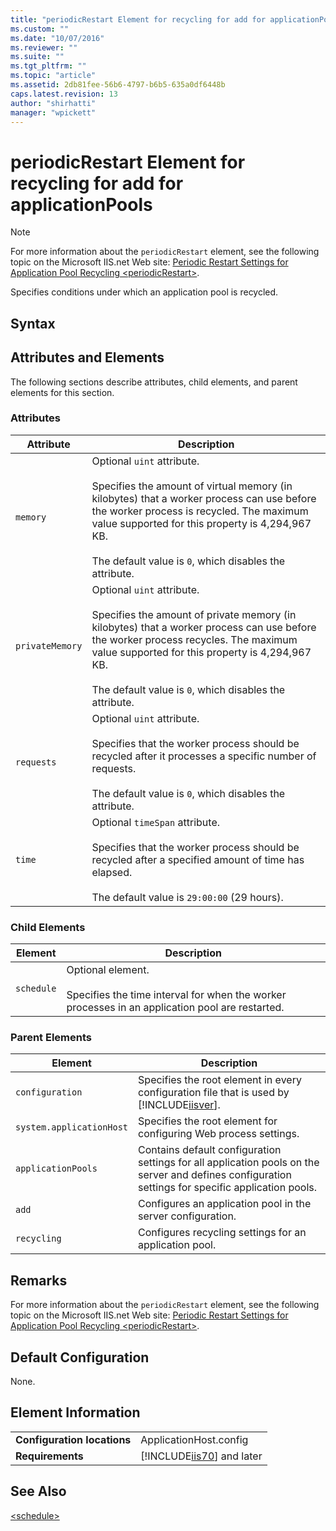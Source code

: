 ```yaml
---
title: "periodicRestart Element for recycling for add for applicationPools | Microsoft Docs"
ms.custom: ""
ms.date: "10/07/2016"
ms.reviewer: ""
ms.suite: ""
ms.tgt_pltfrm: ""
ms.topic: "article"
ms.assetid: 2db81fee-56b6-4797-b6b5-635a0df6448b
caps.latest.revision: 13
author: "shirhatti"
manager: "wpickett"
---
```

# periodicRestart Element for recycling for add for applicationPools
> [!NOTE]
>  For more information about the `periodicRestart` element, see the following topic on the Microsoft IIS.net Web site: [Periodic Restart Settings for Application Pool Recycling \<periodicRestart>](http://www.iis.net/ConfigReference/system.applicationHost/applicationPools/add/recycling/periodicRestart).  
  
 Specifies conditions under which an application pool is recycled.  
  
## Syntax  
  
## Attributes and Elements  
 The following sections describe attributes, child elements, and parent elements for this section.  
  
### Attributes  
  
|Attribute|Description|  
|---------------|-----------------|  
|`memory`|Optional `uint` attribute.<br /><br /> Specifies the amount of virtual memory (in kilobytes) that a worker process can use before the worker process is recycled. The maximum value supported for this property is 4,294,967 KB.<br /><br /> The default value is `0`, which disables the attribute.|  
|`privateMemory`|Optional `uint` attribute.<br /><br /> Specifies the amount of private memory (in kilobytes) that a worker process can use before the worker process recycles. The maximum value supported for this property is 4,294,967 KB.<br /><br /> The default value is `0`, which disables the attribute.|  
|`requests`|Optional `uint` attribute.<br /><br /> Specifies that the worker process should be recycled after it processes a specific number of requests.<br /><br /> The default value is `0`, which disables the attribute.|  
|`time`|Optional `timeSpan` attribute.<br /><br /> Specifies that the worker process should be recycled after a specified amount of time has elapsed.<br /><br /> The default value is `29:00:00` (29 hours).|  
  
### Child Elements  
  
|Element|Description|  
|-------------|-----------------|  
|`schedule`|Optional element.<br /><br /> Specifies the time interval for when the worker processes in an application pool are restarted.|  
  
### Parent Elements  
  
|Element|Description|  
|-------------|-----------------|  
|`configuration`|Specifies the root element in every configuration file that is used by [!INCLUDE[iisver](../../reference/admin/includes/iisver-md.md)].|  
|`system.applicationHost`|Specifies the root element for configuring Web process settings.|  
|`applicationPools`|Contains default configuration settings for all application pools on the server and defines configuration settings for specific application pools.|  
|`add`|Configures an application pool in the server configuration.|  
|`recycling`|Configures recycling settings for an application pool.|  
  
## Remarks  
 For more information about the `periodicRestart` element, see the following topic on the Microsoft IIS.net Web site: [Periodic Restart Settings for Application Pool Recycling \<periodicRestart>](http://www.iis.net/ConfigReference/system.applicationHost/applicationPools/add/recycling/periodicRestart).  
  
## Default Configuration  
 None.  
  
## Element Information  
  
|||  
|-|-|  
|**Configuration locations**|ApplicationHost.config|  
|**Requirements**|[!INCLUDE[iis70](../../reference/admin/includes/iis70-md.md)] and later|  
  
## See Also  
 [\<schedule>](../../reference/admin/schedule-element-for-periodicrestart-for-add-for-applicationpools.md)